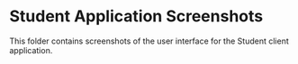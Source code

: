 # Student Application Screenshots

This folder contains screenshots of the user interface for the Student client application.
